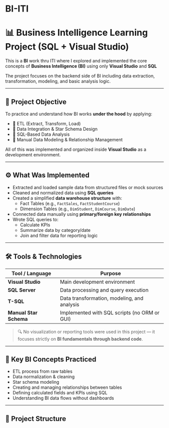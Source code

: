 # BI-ITI

# 📊 Business Intelligence Learning Project (SQL + Visual Studio)

This is a **BI** work thru ITI where I explored and implemented the core concepts of **Business Intelligence (BI)** using only **Visual Studio** and **SQL** 

The project focuses on the backend side of BI including data extraction, transformation, modeling, and basic analysis logic.

---

## 🎯 Project Objective

To practice and understand how BI works **under the hood** by applying:

- 🔄 ETL (Extract, Transform, Load)
- 🧩 Data Integration & Star Schema Design
- 🧮 SQL-Based Data Analysis
- 📁 Manual Data Modeling & Relationship Management

All of this was implemented and organized inside **Visual Studio** as a development environment.

---

## ⚙️ What Was Implemented

- Extracted and loaded sample data from structured files or mock sources
- Cleaned and normalized data using **SQL queries**
- Created a simplified **data warehouse structure** with:
  - Fact Tables (e.g., `FactSales`, `FactStudentCourse`)
  - Dimension Tables (e.g., `DimStudent`, `DimCourse`, `DimDate`)
- Connected data manually using **primary/foreign key relationships**
- Wrote SQL queries to:
  - Calculate KPIs
  - Summarize data by category/date
  - Join and filter data for reporting logic

---

## 🛠 Tools & Technologies

| Tool / Language     | Purpose                                      |
|----------------------|-----------------------------------------------|
| **Visual Studio**     | Main development environment                  |
| **SQL Server**        | Data processing and query execution           |
| **T-SQL**             | Data transformation, modeling, and analysis   |
| **Manual Star Schema**| Implemented with SQL scripts (no ORM or GUI) |

> 🔍 No visualization or reporting tools were used in this project — it focuses strictly on **BI fundamentals through backend code**.

---

## 🧠 Key BI Concepts Practiced

- ETL process from raw tables
- Data normalization & cleaning
- Star schema modeling
- Creating and managing relationships between tables
- Defining calculated fields and KPIs using SQL
- Understanding BI data flows without dashboards

---

## 📁 Project Structure

